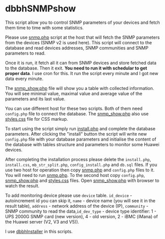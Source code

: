 # dbbhSNMPshow
This script allow you to control SNMP parameters of your devices and fetch them time to time with some statistics.

Please use [snmp.php](snmp.php) script at the host that will fetch the SNMP parameters from the devices (SNMP v2 is used here). This script will connect to the database and read devices addresses, SNMP communities and SNMP parameters to read.

Once it is run, it fetch all it can from SNMP devices and store fetched data to the database. Then it exit. **You need to run it with schedular to get proper data**. I use cron for this. It run the script every minute and I got new data every minute.

The [snmp_show.php](snmp_show.php) file will show you a table with collected information. You will see minimal value, maximal value and average value of the parameters and its last value.

You can use different host for these two scripts. Both of them need `config.php` file to connect the database. The [snmp_show.php](snmp_show.php) also use [styles.css](styles.css) file for CSS markup.

To start using the script simply run [install.php](install.php) and complete the database parameters. After clicking the "install" button the script will write new `config.php` file with your database parameters and initialise the content of the database with tables structure and parameters to monitor some Huawei devices.

After completing the installation process please delete the `install.php`, `install.css`, `mb_str_split.php`, `config_install.php` and `db.sql` files. If you use two host for operation then copy [snmp.php](snmp.php) and `config.php` files to it. You will need to run [snmp.php](snmp.php). To the second host copy `config.php`, [snmp_show.php](snmp_show.php) and [styles.css](styles.css) files. Open [snmp_show.php](snmp_show.php) with browser to watch the result.

To add monitoring device please use `device` table.  `id_device` - autoincrement id you can skip it,  `name` - device name (you will see it in the result table),  `address` - network address of the device (IP),  `community` - SNMP community to read the data,`id_dev_type` - device type identifier: 1 - UPS 2000G SNMP card (new version), 4 - old version, 2 - iBMC (iMana) of the Huawei server (V2, V3 and V5)).

I use [dbbhInstaller](https://github.com/debobaher/dbbhInstaller) in this scripts.
